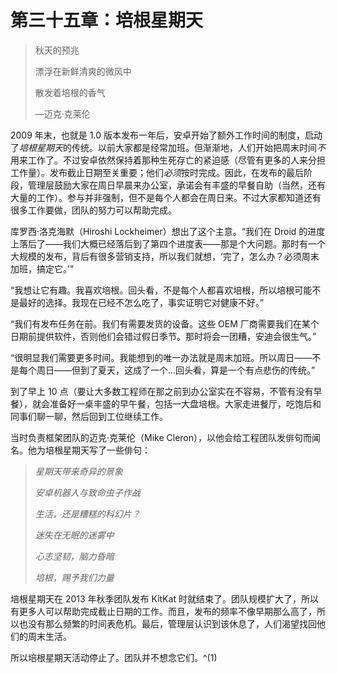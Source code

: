 # 第三十五章：培根星期天

> 秋天的预兆
> 
> 漂浮在新鲜清爽的微风中
> 
> 散发着培根的香气
> 
> —迈克·克莱伦

2009 年末，也就是 1.0 版本发布一年后，安卓开始了额外工作时间的制度，启动了*培根星期天*的传统。以前大家都是经常加班。但渐渐地，人们开始把周末时间*不*用来工作了。不过安卓依然保持着那种生死存亡的紧迫感（尽管有更多的人来分担工作量）。发布截止日期至关重要；他们*必须*按时完成。因此，在发布的最后阶段，管理层鼓励大家在周日早晨来办公室，承诺会有丰盛的早餐自助（当然，还有大量的工作）。参与并非强制，但不是每个人都会在周日来。不过大家都知道还有很多工作要做，团队的努力可以帮助完成。

库罗西·洛克海默（Hiroshi Lockheimer）想出了这个主意。“我们在 Droid 的进度上落后了——我们大概已经落后到了第四个进度表——那是个大问题。那时有一个大规模的发布，背后有很多营销支持，所以我们就想，‘完了，怎么办？必须周末加班，搞定它。’”

“我想让它有趣。我喜欢培根。回头看，不是每个人都喜欢培根，所以培根可能不是最好的选择。我现在已经不怎么吃了，事实证明它对健康不好。”

“我们有发布任务在前。我们有需要发货的设备。这些 OEM 厂商需要我们在某个日期前提供软件，否则他们会错过假日季节。那时将会一团糟，安迪会很生气。”

“很明显我们需要更多时间。我能想到的唯一办法就是周末加班。所以周日——不是每个周日——但到了夏天，这成了一个...回头看，算是一个有点悲伤的传统。”

到了早上 10 点（要让大多数工程师在那之前到办公室实在不容易，不管有没有早餐），就会准备好一桌丰盛的早午餐，包括一大盘培根。大家走进餐厅，吃饱后和同事们聊一聊，然后回到工位继续工作。

当时负责框架团队的迈克·克莱伦（Mike Cleron），以他会给工程团队发俳句而闻名。他为培根星期天写了一些俳句：

> *星期天带来奇异的景象*
> 
> *安卓机器人与致命虫子作战*
> 
> *生活，还是糟糕的科幻片？*
> 
> *迷失在无眠的迷雾中*
> 
> *心志坚韧，脑力昏暗*
> 
> *培根，赐予我们力量*

培根星期天在 2013 年秋季团队发布 KitKat 时就结束了。团队规模扩大了，所以有更多人可以帮助完成截止日期的工作。而且，发布的频率不像早期那么高了，所以也没有那么频繁的时间表危机。最后，管理层认识到该休息了，人们渴望找回他们的周末生活。

所以培根星期天活动停止了。团队并不想念它们。^(1)

